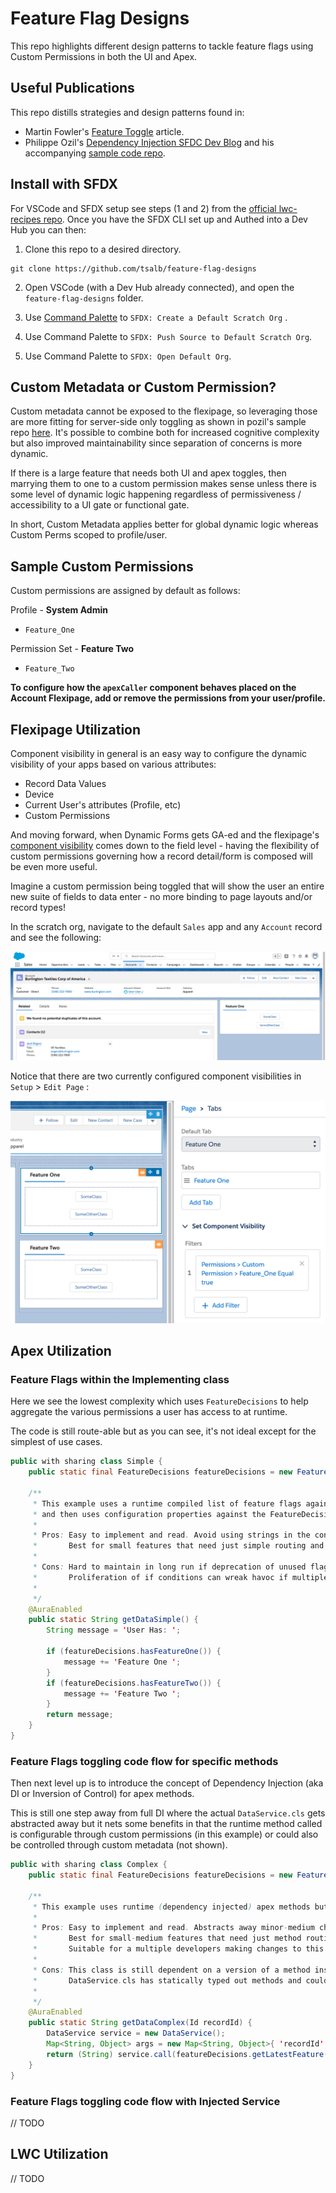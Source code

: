 # Feature Flag Designs

This repo highlights different design patterns to tackle feature flags using Custom Permissions in both the UI and Apex.

## Useful Publications

This repo distills strategies and design patterns found in:

-   Martin Fowler's [Feature Toggle](https://martinfowler.com/articles/feature-toggles.html) article.
-   Philippe Ozil's [Dependency Injection SFDC Dev Blog](https://developer.salesforce.com/blogs/2019/07/breaking-runtime-dependencies-with-dependency-injection.html) and his accompanying [sample code repo](https://github.com/pozil/apex-dependency-injection).

## Install with SFDX

For VSCode and SFDX setup see steps (1 and 2) from the [official lwc-recipes repo](https://github.com/trailheadapps/lwc-recipes#installing-recipes-using-salesforce-dx). Once you have the SFDX CLI set up and Authed into a Dev Hub you can then:

1. Clone this repo to a desired directory.

```
git clone https://github.com/tsalb/feature-flag-designs
```

2. Open VSCode (with a Dev Hub already connected), and open the `feature-flag-designs` folder.

3. Use [Command Palette](https://code.visualstudio.com/docs/getstarted/userinterface#_command-palette) to `SFDX: Create a Default Scratch Org` .

4. Use Command Palette to `SFDX: Push Source to Default Scratch Org`.

5. Use Command Palette to `SFDX: Open Default Org`.

## Custom Metadata or Custom Permission?

Custom metadata cannot be exposed to the flexipage, so leveraging those are more fitting for server-side only toggling as shown in pozil's sample repo [here](https://github.com/pozil/apex-dependency-injection/blob/290eacd69b4e8e11634cc7cb86479c8a61d8cf5f/src/main/default/classes/ShippingInjector.cls#L69). It's possible to combine both for increased cognitive complexity but also improved maintainability since separation of concerns is more dynamic.

If there is a large feature that needs both UI and apex toggles, then marrying them to one to a custom permission makes sense unless there is some level of dynamic logic happening regardless of permissiveness / accessibility to a UI gate or functional gate.

In short, Custom Metadata applies better for global dynamic logic whereas Custom Perms scoped to profile/user.

## Sample Custom Permissions

Custom permissions are assigned by default as follows:

Profile - **System Admin**

-   `Feature_One`

Permission Set - **Feature Two**

-   `Feature_Two`

**To configure how the `apexCaller` component behaves placed on the Account Flexipage, add or remove the permissions from your user/profile.**

## Flexipage Utilization

Component visibility in general is an easy way to configure the dynamic visibility of your apps based on various attributes:

-   Record Data Values
-   Device
-   Current User's attributes (Profile, etc)
-   Custom Permissions

And moving forward, when Dynamic Forms gets GA-ed and the flexipage's [component visibility](https://help.salesforce.com/articleView?id=lightning_page_components_visibility.htm&type=5) comes down to the field level - having the flexibility of custom permissions governing how a record detail/form is composed will be even more useful.

Imagine a custom permission being toggled that will show the user an entire new suite of fields to data enter - no more binding to page layouts and/or record types!

In the scratch org, navigate to the default `Sales` app and any `Account` record and see the following:

![account-record](/readme-images/account-one.png?raw=true)

Notice that there are two currently configured component visibilities in `Setup` > `Edit Page` :

![account-flexipage](/readme-images/account-two.png?raw=true)

## Apex Utilization

### Feature Flags within the Implementing class

Here we see the lowest complexity which uses `FeatureDecisions` to help aggregate the various permissions a user has access to at runtime.

The code is still route-able but as you can see, it's not ideal except for the simplest of use cases.

```java
public with sharing class Simple {
    public static final FeatureDecisions featureDecisions = new FeatureDecisions();

    /**
     * This example uses a runtime compiled list of feature flags against the current running user
     * and then uses configuration properties against the FeatureDecisions class to delegate feature gates
     *
     * Pros: Easy to implement and read. Avoid using strings in the config itself to determine code path.
     *       Best for small features that need just simple routing and not the entire class logic configured.
     *
     * Cons: Hard to maintain in long run if deprecation of unused flags is not properly maintained.
     *       Proliferation of if conditions can wreak havoc if multiple developers need to commit to the same file.
     *
     */
    @AuraEnabled
    public static String getDataSimple() {
        String message = 'User Has: ';

        if (featureDecisions.hasFeatureOne()) {
            message += 'Feature One ';
        }
        if (featureDecisions.hasFeatureTwo()) {
            message += 'Feature Two ';
        }
        return message;
    }
}
```

### Feature Flags toggling code flow for specific methods

Then next level up is to introduce the concept of Dependency Injection (aka DI or Inversion of Control) for apex methods.

This is still one step away from full DI where the actual `DataService.cls` gets abstracted away but it nets some benefits in that the runtime method called is configurable through custom permissions (in this example) or could also be controlled through custom metadata (not shown).

```java
public with sharing class Complex {
    public static final FeatureDecisions featureDecisions = new FeatureDecisions();

    /**
     * This example uses runtime (dependency injected) apex methods but a compiled dependency on the class.
     *
     * Pros: Easy to implement and read. Abstracts away minor-medium changing implementation to the Callable class
     *       Best for small-medium features that need just method routing and not the entire class re-configured.
     *       Suitable for a multiple developers making changes to this class, but merge conflicts can arise on DataService.cls
     *
     * Cons: This class is still dependent on a version of a method inside DataService.cls
     *       DataService.cls has statically typed out methods and could lead to tech debt it not pruned over time.
     *
     */
    @AuraEnabled
    public static String getDataComplex(Id recordId) {
        DataService service = new DataService();
        Map<String, Object> args = new Map<String, Object>{ 'recordId' => recordId };
        return (String) service.call(featureDecisions.getLatestFeature(), args);
    }
}
```

### Feature Flags toggling code flow with Injected Service

// TODO

## LWC Utilization

// TODO
